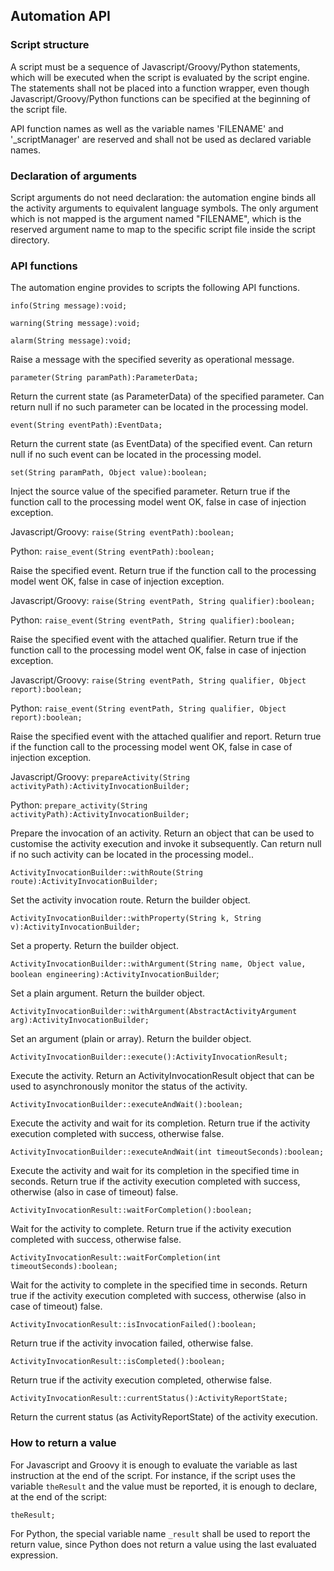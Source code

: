 ## Automation API

### Script structure
A script must be a sequence of Javascript/Groovy/Python statements, which will be executed when the script is evaluated by the script engine. The
statements shall not be placed into a function wrapper, even though Javascript/Groovy/Python functions can be specified at the beginning of the 
script file.

API function names as well as the variable names 'FILENAME' and '_scriptManager' are reserved and shall not be used as 
declared variable names. 

### Declaration of arguments
Script arguments do not need declaration: the automation engine binds all the activity arguments to equivalent language 
symbols. The only argument which is not mapped is the argument named "FILENAME", which is the reserved argument name to
map to the specific script file inside the script directory. 

### API functions
The automation engine provides to scripts the following API functions.

`info(String message):void;`

`warning(String message):void;`

`alarm(String message):void;`

Raise a message with the specified severity as operational message.

`parameter(String paramPath):ParameterData;`

Return the current state (as ParameterData) of the specified parameter. Can return null if no such parameter can be located in the processing model.

`event(String eventPath):EventData;`

Return the current state (as EventData) of the specified event. Can return null if no such event can be located in the processing model.

`set(String paramPath, Object value):boolean;`

Inject the source value of the specified parameter. Return true if the function call to the processing model went OK, false in case of injection exception.

Javascript/Groovy: `raise(String eventPath):boolean;` 

Python: `raise_event(String eventPath):boolean;`

Raise the specified event. Return true if the function call to the processing model went OK, false in case of injection exception.

Javascript/Groovy: `raise(String eventPath, String qualifier):boolean;`  

Python: `raise_event(String eventPath, String qualifier):boolean;`

Raise the specified event with the attached qualifier. Return true if the function call to the processing model went OK, false in case of injection exception.

Javascript/Groovy: `raise(String eventPath, String qualifier, Object report):boolean;` 

Python: `raise_event(String eventPath, String qualifier, Object report):boolean;`

Raise the specified event with the attached qualifier and report. Return true if the function call to the processing model went OK, false in case of injection exception.

Javascript/Groovy: `prepareActivity(String activityPath):ActivityInvocationBuilder;` 

Python: `prepare_activity(String activityPath):ActivityInvocationBuilder;`

Prepare the invocation of an activity. Return an object that can be used to customise the activity execution and invoke it subsequently. Can return null if no such activity can be located in the processing model..

`ActivityInvocationBuilder::withRoute(String route):ActivityInvocationBuilder;`

Set the activity invocation route. Return the builder object.

`ActivityInvocationBuilder::withProperty(String k, String v):ActivityInvocationBuilder;`

Set a property. Return the builder object.

`ActivityInvocationBuilder::withArgument(String name, Object value, boolean engineering):ActivityInvocationBuilder`;

Set a plain argument. Return the builder object.

`ActivityInvocationBuilder::withArgument(AbstractActivityArgument arg):ActivityInvocationBuilder;`

Set an argument (plain or array). Return the builder object.
            
`ActivityInvocationBuilder::execute():ActivityInvocationResult;`

Execute the activity. Return an ActivityInvocationResult object that can be used to asynchronously monitor the status of the activity.

`ActivityInvocationBuilder::executeAndWait():boolean;`

Execute the activity and wait for its completion. Return true if the activity execution completed with success, otherwise false.        

`ActivityInvocationBuilder::executeAndWait(int timeoutSeconds):boolean;`

Execute the activity and wait for its completion in the specified time in seconds. Return true if the activity execution completed with success, otherwise (also in case of timeout) false.

`ActivityInvocationResult::waitForCompletion():boolean;`

Wait for the activity to complete. Return true if the activity execution completed with success, otherwise false.

`ActivityInvocationResult::waitForCompletion(int timeoutSeconds):boolean;`

Wait for the activity to complete in the specified time in seconds. Return true if the activity execution completed with success, otherwise (also in case of timeout) false.

`ActivityInvocationResult::isInvocationFailed():boolean;`

Return true if the activity invocation failed, otherwise false.

`ActivityInvocationResult::isCompleted():boolean;`

Return true if the activity execution completed, otherwise false.

`ActivityInvocationResult::currentStatus():ActivityReportState;`

Return the current status (as ActivityReportState) of the activity execution.

### How to return a value

For Javascript and Groovy it is enough to evaluate the variable as last instruction at the end of the script. For instance, if the script uses the variable
`theResult` and the value must be reported, it is enough to declare, at the end of the script:

`theResult;`

For Python, the special variable name `_result` shall be used to report the return value, since Python does not return a value using the last evaluated
expression.